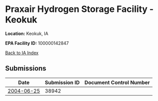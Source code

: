 # Praxair Hydrogen Storage Facility - Keokuk

**Location:** Keokuk, IA

**EPA Facility ID:** 100000142847

[Back to IA Index](../../index.md)

## Submissions

| Date | Submission ID | Document Control Number |
|------|--------------|-------------------------|
| [2004-06-25](submissions/38942.md) | 38942 |  |
